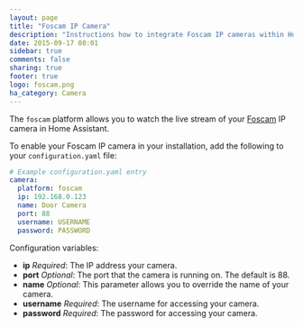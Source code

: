 ```yaml
---
layout: page
title: "Foscam IP Camera"
description: "Instructions how to integrate Foscam IP cameras within Home Assistant."
date: 2015-09-17 08:01
sidebar: true
comments: false
sharing: true
footer: true
logo: foscam.png
ha_category: Camera
---
```



The `foscam` platform allows you to watch the live stream of your [Foscam](http://www.foscam.com/) IP camera in Home Assistant.

To enable your Foscam IP camera in your installation, add the following to your `configuration.yaml` file:

```yaml
# Example configuration.yaml entry
camera:
  platform: foscam
  ip: 192.168.0.123
  name: Door Camera
  port: 88
  username: USERNAME
  password: PASSWORD
```

Configuration variables:

- **ip** *Required*: The IP address your camera.
- **port** *Optional*: The port that the camera is running on. The default is 88. 
- **name** *Optional*: This parameter allows you to override the name of your camera.
- **username** *Required*: The username for accessing your camera.
- **password** *Required*: The password for accessing your camera.

